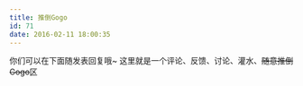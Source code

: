 ```yaml
---
title: 推倒Gogo
id: 71
date: 2016-02-11 18:00:35
---
```


你们可以在下面随发表回复哦~
这里就是一个评论、反馈、讨论、灌水、<s>随意推倒Gogo</s>区
